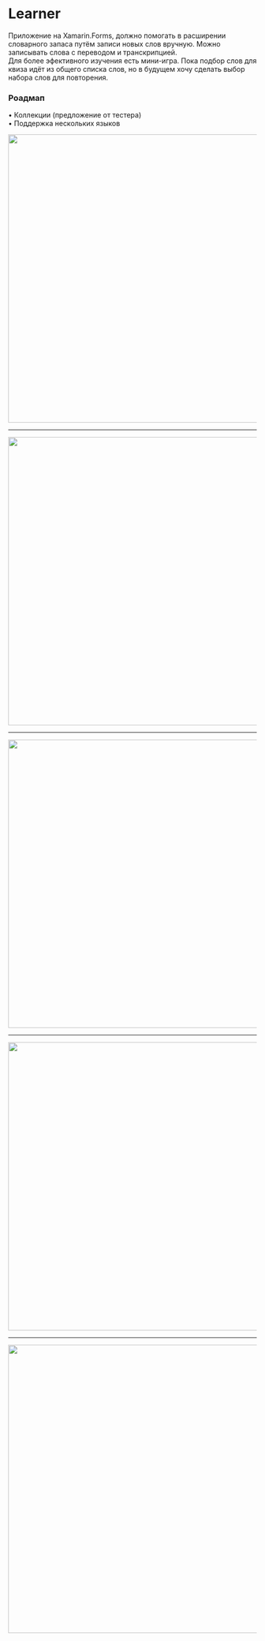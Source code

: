# Learner

Приложение на Xamarin.Forms, должно помогать в расширении словарного запаса путём записи новых слов вручную. Можно записывать слова с переводом и транскрипцией.
<br/> Для более эфективного изучения есть мини-игра. Пока подбор слов для квиза идёт из общего списка слов, но в будущем хочу сделать выбор набора слов для повторения. 

<h3>Роадмап</h3>
• Коллекции (предложение от тестера)
<br/>
• Поддержка нескольких языков


<p>
    <img src="https://github.com/NikitaBortnik/Learner/blob/master/MainPage.jpg" widht="270" height="585"/>
  <hr/>
    <img src="https://github.com/NikitaBortnik/Learner/blob/master/EditPage.jpg" widht="270" height="585"/>
  <hr/>
    <img src="https://github.com/NikitaBortnik/Learner/blob/master/NewWordPage.jpg" widht="270" height="585"/>
  <hr/>
    <img src="https://github.com/NikitaBortnik/Learner/blob/master/QuizPage.jpg" widht="270" height="585"/>
  <hr/>
    <img src="https://github.com/NikitaBortnik/Learner/blob/master/QuizHint.jpg" widht="270" height="585"/>
</p>
